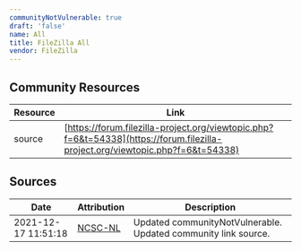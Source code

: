 ```yaml
---
communityNotVulnerable: true
draft: 'false'
name: All
title: FileZilla All
vendor: FileZilla
---
```



## Community Resources
| Resource | Link |
| --- | --- |
| source | [https://forum.filezilla-project.org/viewtopic.php?f=6&t=54338](https://forum.filezilla-project.org/viewtopic.php?f=6&t=54338) |


## Sources
| Date | Attribution | Description |
| --- | --- | --- |
| 2021-12-17 11:51:18 | [NCSC-NL](https://github.com/NCSC-NL/log4shell/blob/main/software/README.md) | Updated communityNotVulnerable. Updated community link source.  |
